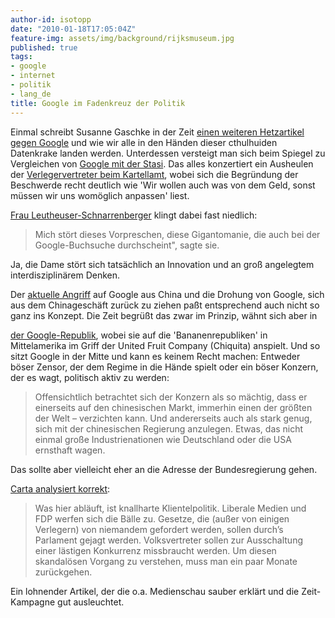 ```yaml
---
author-id: isotopp
date: "2010-01-18T17:05:04Z"
feature-img: assets/img/background/rijksmuseum.jpg
published: true
tags:
- google
- internet
- politik
- lang_de
title: Google im Fadenkreuz der Politik
---
```

Einmal schreibt Susanne Gaschke in der Zeit 
[einen weiteren Hetzartikel gegen Google](http://www.zeit.de/2010/03/01-Google) und wie wir alle in den Händen
dieser cthulhuiden Datenkrake landen werden. Unterdessen versteigt man sich
beim Spiegel zu Vergleichen von
[Google mit der Stasi](http://www.spiegel.de/netzwelt/web/0,1518,671506,00.html). Das alles
konzertiert ein Ausheulen der
[Verlegervertreter beim Kartellamt](http://www.zdnet.de/news/wirtschaft_unternehmen_business_verlegerverbaende_reichen_beim_bundeskartellamt_beschwerde_gegen_google_ein_story-39001020-41525868-1.htm),
wobei sich die Begründung der Beschwerde recht deutlich wie 'Wir wollen auch
was von dem Geld, sonst müssen wir uns womöglich anpassen' liest.

[Frau Leutheuser-Schnarrenberger](http://nachrichten.rp-online.de/article/wirtschaft/Justizministerin-beklagt-Google-Gigantomanie/64142)
klingt dabei fast niedlich:

> Mich stört dieses Vorpreschen, diese Gigantomanie, die auch bei der
> Google-Buchsuche durchscheint", sagte sie.

Ja, die Dame stört sich tatsächlich an Innovation und an groß angelegtem
interdisziplinärem Denken.

Der 
[aktuelle Angriff](http://www.pcwelt.de/start/sicherheit/sicherheitsluecken/news/2108332/exploit-code-fuer-ie-luecke-veroeffentlicht/)
auf Google aus China und die Drohung von Google, sich aus dem Chinageschäft
zurück zu ziehen paßt entsprechend auch nicht so ganz ins Konzept. Die Zeit
begrüßt das zwar im Prinzip, wähnt sich aber in

[der Google-Republik](http://www.zeit.de/digital/internet/2010-01/google-china-zensur-3),
wobei sie auf die 'Bananenrepubliken' in Mittelamerika im Griff der United
Fruit Company (Chiquita) anspielt. Und so sitzt Google in der Mitte und kann
es keinem Recht machen: Entweder böser Zensor, der dem Regime in die Hände
spielt oder ein böser Konzern, der es wagt, politisch aktiv zu werden:

> Offensichtlich betrachtet sich der Konzern als so mächtig, dass er
> einerseits auf den chinesischen Markt, immerhin einen der größten der Welt
> – verzichten kann. Und andererseits auch als stark genug, sich mit der
> chinesischen Regierung anzulegen. Etwas, das nicht einmal große
> Industrienationen wie Deutschland oder die USA ernsthaft wagen.

Das sollte aber vielleicht eher an die Adresse der Bundesregierung gehen.

[Carta analysiert korrekt](http://carta.info/21664/wie-die-fdp-eine-lex-google-durchboxen-soll/): 

> Was hier abläuft, ist knallharte Klientelpolitik. Liberale Medien und FDP
> werfen sich die Bälle zu. Gesetze, die (außer von einigen Verlegern) von
> niemandem gefordert werden, sollen durch’s Parlament gejagt werden.
> Volksvertreter sollen zur Ausschaltung einer lästigen Konkurrenz
> missbraucht werden. Um diesen skandalösen Vorgang zu verstehen, muss man
> ein paar Monate zurückgehen.

Ein lohnender Artikel, der die o.a. Medienschau sauber erklärt und die
Zeit-Kampagne gut ausleuchtet.
